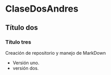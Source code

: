 # ClaseDosAndres
## Título dos
### Título tres
Creación de repositorio y manejo de MarkDown
- Versión uno.
- versión dos. 
